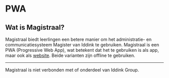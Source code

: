 # PWA
## Wat is Magistraal?
Magistraal biedt leerlingen een betere manier om het administratie- en communicatiesysteem Magister van Iddink te gebruiken. Magistraal is een PWA (Progressive Web App), wat betekent dat het te gebruiken is als app, maar ook als [website](https://tjalling.net/magistraal/). Beide varianten zijn offline te gebruiken.


---

Magistraal is niet verbonden met of onderdeel van Iddink Group.
